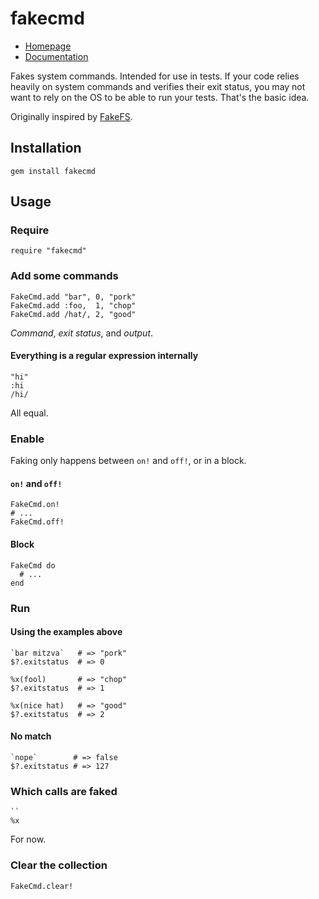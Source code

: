 fakecmd
=======

* [Homepage](http://github.com/blom/fakecmd)
* [Documentation](http://rdoc.info/projects/blom/fakecmd)

Fakes system commands. Intended for use in tests. If your code relies heavily
on system commands and verifies their exit status, you may not want to rely on
the OS to be able to run your tests. That's the basic idea.

Originally inspired by [FakeFS](http://github.com/defunkt/fakefs).

Installation
------------

    gem install fakecmd

Usage
-----

### Require

    require "fakecmd"

### Add some commands

    FakeCmd.add "bar", 0, "pork"
    FakeCmd.add :foo,  1, "chop"
    FakeCmd.add /hat/, 2, "good"

*Command*, *exit status*, and *output*.

#### Everything is a regular expression internally

    "hi"
    :hi
    /hi/

All equal.

### Enable

Faking only happens between `on!` and `off!`, or in a block.

#### `on!` and `off!`

    FakeCmd.on!
    # ...
    FakeCmd.off!

#### Block

    FakeCmd do
      # ...
    end

### Run

#### Using the examples above

    `bar mitzva`   # => "pork"
    $?.exitstatus  # => 0

    %x(fool)       # => "chop"
    $?.exitstatus  # => 1

    %x(nice hat)   # => "good"
    $?.exitstatus  # => 2

#### No match

    `nope`        # => false
    $?.exitstatus # => 127

### Which calls are faked

    ``
    %x

For now.

### Clear the collection

    FakeCmd.clear!
